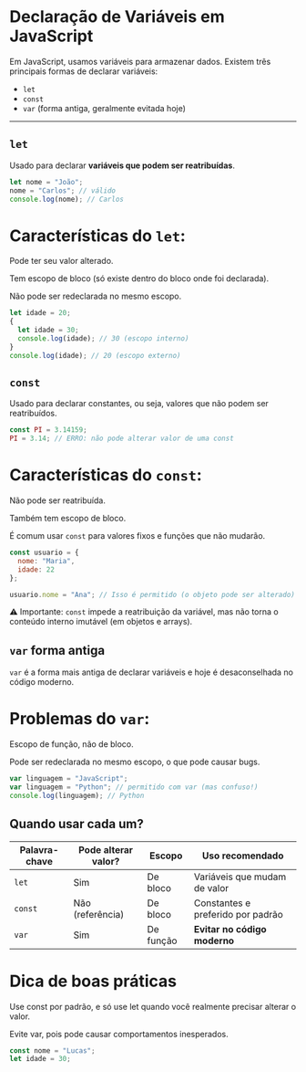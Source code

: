 # Declaração de Variáveis em JavaScript

Em JavaScript, usamos variáveis para armazenar dados. Existem três principais formas de declarar variáveis:

- `let`
- `const`
- `var` (forma antiga, geralmente evitada hoje)

---

## `let`

Usado para declarar **variáveis que podem ser reatribuídas**.

```javascript
let nome = "João";
nome = "Carlos"; // válido
console.log(nome); // Carlos
```

# Características do `let`:

Pode ter seu valor alterado.

Tem escopo de bloco (só existe dentro do bloco onde foi declarada).

Não pode ser redeclarada no mesmo escopo.
```javascript
let idade = 20;
{
  let idade = 30;
  console.log(idade); // 30 (escopo interno)
}
console.log(idade); // 20 (escopo externo)
```

## `const`

Usado para declarar constantes, ou seja, valores que não podem ser reatribuídos.
```javascript
const PI = 3.14159;
PI = 3.14; // ERRO: não pode alterar valor de uma const
```

# Características do `const`:

Não pode ser reatribuída.

Também tem escopo de bloco.

É comum usar `const` para valores fixos e funções que não mudarão.
```javascript
const usuario = {
  nome: "Maria",
  idade: 22
};

usuario.nome = "Ana"; // Isso é permitido (o objeto pode ser alterado)
```
⚠️ Importante: `const` impede a reatribuição da variável, mas não torna o conteúdo interno imutável (em objetos e arrays).

## `var` forma antiga

`var` é a forma mais antiga de declarar variáveis e hoje é desaconselhada no código moderno.

# Problemas do `var`:

Escopo de função, não de bloco.

Pode ser redeclarada no mesmo escopo, o que pode causar bugs.
```javascript
var linguagem = "JavaScript";
var linguagem = "Python"; // permitido com var (mas confuso!)
console.log(linguagem); // Python
```

## Quando usar cada um?
| Palavra-chave | Pode alterar valor? | Escopo    | Uso recomendado                   |
| ------------- | ------------------- | --------- | --------------------------------- |
| `let`         | Sim                 | De bloco  | Variáveis que mudam de valor      |
| `const`       | Não (referência)    | De bloco  | Constantes e preferido por padrão |
| `var`         | Sim                 | De função | **Evitar no código moderno**      |

# Dica de boas práticas

Use const por padrão, e só use let quando você realmente precisar alterar o valor.

Evite var, pois pode causar comportamentos inesperados.
```javascript
const nome = "Lucas";
let idade = 30;
```

